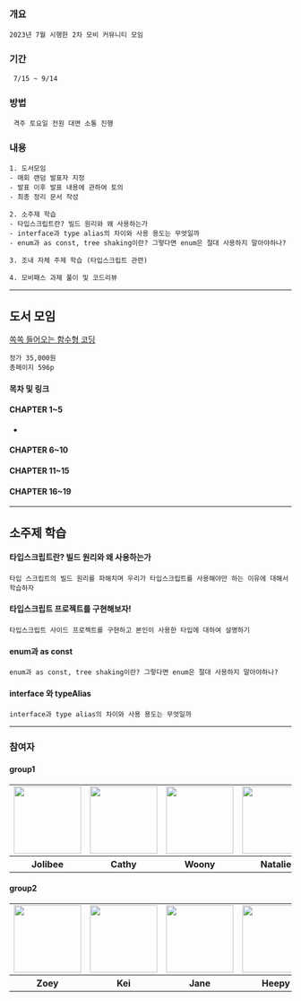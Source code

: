 ### 개요
```
2023년 7월 시행한 2차 모비 커뮤니티 모임
```

### 기간
```
 7/15 ~ 9/14
```

### 방법
```
 격주 토요일 전원 대면 소통 진행
```

### 내용
```
1. 도서모임
- 매회 랜덤 발표자 지정
- 발표 이후 발표 내용에 관하여 토의
- 최종 정리 문서 작성

2. 소주제 학습
- 타입스크립트란? 빌드 원리와 왜 사용하는가
- interface과 type alias의 차이와 사용 용도는 무엇일까
- enum과 as const, tree shaking이란? 그렇다면 enum은 절대 사용하지 말아야하나?

3. 조내 자체 주제 학습 (타입스크립트 관련)

4. 모비패스 과제 풀이 및 코드리뷰
```

<hr/>

## 도서 모임
<a href="https://www.yes24.com/Product/Goods/108748841">쏙쏙 들어오는 함수형 코딩</a>
```
정가 35,000원
총페이지 596p
```
#### 목차 및 링크

#### CHAPTER 1~5 
-

#### CHAPTER 6~10

#### CHAPTER 11~15

#### CHAPTER 16~19

<hr/>

## 소주제 학습

#### 타입스크립트란? 빌드 원리와 왜 사용하는가
```
타입 스크립트의 빌드 원리를 파해치며 우리가 타입스크립트를 사용해야만 하는 이유에 대해서 학습하자
```

#### 타입스크립트 프로젝트를 구현해보자!
```
타입스크립트 사이드 프로젝트를 구현하고 본인이 사용한 타입에 대하여 설명하기
```

#### enum과 as const
```
enum과 as const, tree shaking이란? 그렇다면 enum은 절대 사용하지 말아야하나?
```

#### interface 와 typeAlias
```
interface과 type alias의 차이와 사용 용도는 무엇일까
```

<hr/>

### 참여자

#### group1
<table>
  <tr>
    <td>
      <a href="https://github.com/JuramLee">
        <img src="https://avatars.githubusercontent.com/u/113501460?v=4" width="120px" height="120px"/>
      </a>  
    </td>
    <td>
      <a href="https://github.com/HyunseoKoo">
        <img src="https://avatars.githubusercontent.com/u/117560047?v=4" width="120px" height="120px"/>
      </a>
    </td>
    <td>
      <a href="https://github.com/Doeunnkimm">
        <img src="https://avatars.githubusercontent.com/u/112946860?v=4" width="120px" height="120px"/>
      </a>
    </td>
    <td>
      <a href="https://github.com/nasilKiM">
        <img src="https://avatars.githubusercontent.com/u/117559842?v=4" width="120px" height="120px"/>
      </a>
    </td>
    <td>
      <a href="https://github.com/seonyeong719">
        <img src="https://avatars.githubusercontent.com/u/117560052?v=4" width="120px" height="120px"/>
      </a>
    </td>
  </tr>
  <tr>
    <th>
      Jolibee
    </th>
    <th>
      Cathy
    </th>
    <th>
      Woony
    </th>
    <th>
       Natalie
    </th>
     <th>
       Celine
    </th>
  </tr>
</table>

#### group2

<table>
  <tr>
    <td>
      <a href="https://github.com/zivivle">
        <img src="https://avatars.githubusercontent.com/u/123868471?v=4" width="120px" height="120px"/>
      </a>  
    </td>
    <td>
      <a href="https://github.com/yesoryeseul">
        <img src="https://avatars.githubusercontent.com/u/123865139?v=4" width="120px" height="120px"/>
      </a>
    </td>
    <td>
      <a href="https://github.com/JeongwooHam">
        <img src="https://avatars.githubusercontent.com/u/123251211?v=4" width="120px" height="120px"/>
      </a>
    </td>
    <td>
      <a href="https://github.com/Sueddd">
        <img src="https://avatars.githubusercontent.com/u/111338578?v=4" width="120px" height="120px"/>
      </a>
    </td>
  </tr>
  <tr>
    <th>
      Zoey
    </th>
    <th>
      Kei
    </th>
    <th>
      Jane
    </th>
    <th>
      Heepy
    </th>
  </tr>
</table>





